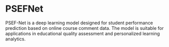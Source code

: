 # PSEFNet
PSEF-Net is a deep learning model designed for student performance prediction based on online course comment data. The model is suitable for applications in educational quality assessment and personalized learning analytics.
